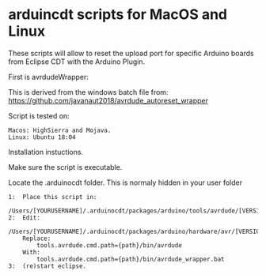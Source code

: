 # arduincdt scripts for MacOS and Linux
These scripts will allow to reset the upload port for specific Arduino boards from Eclipse CDT with the Arduino Plugin.

First is avrdudeWrapper:

This is derived from the windows batch file from: https://github.com/javanaut2018/avrdude_autoreset_wrapper

Script is tested on:

	Macos: HighSierra and Mojava.
	Linux: Ubuntu 18:04

Installation instuctions.

Make sure the script is executable.

Locate the .arduinocdt folder. This is normaly hidden in your user folder

	1:	Place this script in:
		/Users/[YOURUSERNAME]/.arduinocdt/packages/arduino/tools/avrdude/[VERSION]/bin
	2:	Edit:
		/Users/[YOURUSERNAME]/.arduinocdt/packages/arduino/hardware/avr/[VERSION]/platform.txt
		Replace:
			tools.avrdude.cmd.path={path}/bin/avrdude
		With:
			tools.avrdude.cmd.path={path}/bin/avrdude_wrapper.bat
	3:	(re)start eclipse.
